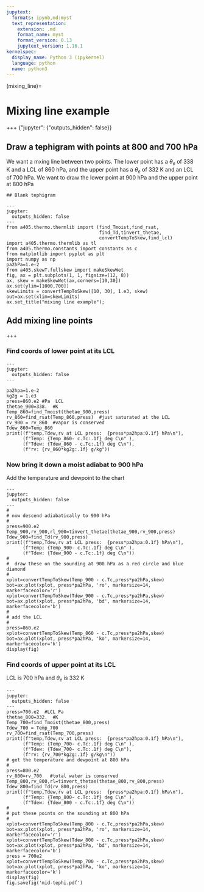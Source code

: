 ```yaml
---
jupytext:
  formats: ipynb,md:myst
  text_representation:
    extension: .md
    format_name: myst
    format_version: 0.13
    jupytext_version: 1.16.1
kernelspec:
  display_name: Python 3 (ipykernel)
  language: python
  name: python3
---
```



(mixing_line)=
# Mixing line example

+++ {"jupyter": {"outputs_hidden": false}}

## Draw a tephigram with points at 800 and 700 hPa

We want a mxing line between two points.  The lower point has a $\theta_e$ of 338 K
and a LCL of 860 hPa, and the upper point has  a $\theta_e$ of 332 K and an LCL of 700 hPa.  We want to
draw the lower point at 900 hPa and the upper point at 800 hPa

```{code-cell} ipython3
## Blank tephigram
```

```{code-cell} ipython3
---
jupyter:
  outputs_hidden: false
---
from a405.thermo.thermlib import (find_Tmoist,find_rsat,
                                  find_Td,tinvert_thetae,
                                  convertTempToSkew,find_lcl)
import a405.thermo.thermlib as tl
from a405.thermo.constants import constants as c
from matplotlib import pyplot as plt
import numpy as np
pa2hPa=1.e-2
from a405.skewT.fullskew import makeSkewWet
fig, ax = plt.subplots(1, 1, figsize=(12, 8))
ax, skew = makeSkewWet(ax,corners=[10,30])
ax.set(ylim=[1000,700])
skewLimits = convertTempToSkew([10, 30], 1.e3, skew)
out=ax.set(xlim=skewLimits)
ax.set_title("mixing line example");
```

## Add mixing line points


+++

### Find coords of lower point at its LCL

```{code-cell} ipython3
---
jupyter:
  outputs_hidden: false
---

pa2hpa=1.e-2
kg2g = 1.e3
press=860.e2 #Pa  LCL
thetae_900=338.  #K
Temp_860=find_Tmoist(thetae_900,press)
rv_860=find_rsat(Temp_860,press)  #just saturated at the LCL
rv_900 = rv_860  #vapor is conserved
Tdew_860=Temp_860
print((f"temp,Tdew,rv at LCL press:  {press*pa2hpa:0.1f} hPa\n"),
      (f"Temp: {Temp_860- c.Tc:.1f} deg C\n" ),
      (f"Tdew: {Tdew_860 - c.Tc:.1f} deg C\n"),
      (f"rv: {rv_860*kg2g:.1f} g/kg"))
```

### Now bring it down a moist adiabat to 900 hPa

Add the temperature and dewpoint to the chart

```{code-cell} ipython3
---
jupyter:
  outputs_hidden: false
---
#
# now descend adiabatically to 900 hPa
#
press=900.e2
Temp_900,rv_900,rl_900=tinvert_thetae(thetae_900,rv_900,press)
Tdew_900=find_Td(rv_900,press)
print((f"temp,Tdew,rv at LCL press:  {press*pa2hpa:0.1f} hPa\n"),
      (f"Temp: {Temp_900- c.Tc:.1f} deg C\n" ),
      (f"Tdew: {Tdew_900 - c.Tc:.1f} deg C\n"))
#
#  draw these on the sounding at 900 hPa as a red circle and blue diamond
#
xplot=convertTempToSkew(Temp_900 - c.Tc,press*pa2hPa,skew)
bot=ax.plot(xplot, press*pa2hPa, 'ro', markersize=14, markerfacecolor='r')
xplot=convertTempToSkew(Tdew_900 - c.Tc,press*pa2hPa,skew)
bot=ax.plot(xplot, press*pa2hPa, 'bd', markersize=14, markerfacecolor='b')
#
# add the LCL
#
press=860.e2
xplot=convertTempToSkew(Temp_860 - c.Tc,press*pa2hPa,skew)
bot=ax.plot(xplot, press*pa2hPa, 'ko', markersize=14, markerfacecolor='k')
display(fig)
```

### Find coords of upper point at its LCL

LCL is 700 hPa and $\theta_e$ is 332 K

```{code-cell} ipython3
---
jupyter:
  outputs_hidden: false
---
press=700.e2  #LCL Pa
thetae_800=332.  #K
Temp_700=find_Tmoist(thetae_800,press)
Tdew_700 = Temp_700
rv_700=find_rsat(Temp_700,press)
print((f"temp,Tdew,rv at LCL press:  {press*pa2hpa:0.1f} hPa\n"),
      (f"Temp: {Temp_700- c.Tc:.1f} deg C\n" ),
      (f"Tdew: {Tdew_700- c.Tc:.1f} deg C\n"),
      (f"rv: {rv_700*kg2g:.1f} g/kg\n"))
# get the temperature and dewpoint at 800 hPa
#
press=800.e2
rv_800=rv_700   #total water is conserved
Temp_800,rv_800,rl=tinvert_thetae(thetae_800,rv_800,press)
Tdew_800=find_Td(rv_800,press)
print((f"temp,Tdew,rv at LCL press:  {press*pa2hpa:0.1f} hPa\n"),
      (f"Temp: {Temp_800- c.Tc:.1f} deg C\n" ),
      (f"Tdew: {Tdew_800 - c.Tc:.1f} deg C\n"))
#
# put these points on the sounding at 800 hPa
#
xplot=convertTempToSkew(Temp_800 - c.Tc,press*pa2hPa,skew)
bot=ax.plot(xplot, press*pa2hPa, 'ro', markersize=14, markerfacecolor='r')
xplot=convertTempToSkew(Tdew_800 - c.Tc,press*pa2hPa,skew)
bot=ax.plot(xplot, press*pa2hPa, 'bd', markersize=14, markerfacecolor='b')
press = 700e2
xplot=convertTempToSkew(Temp_700 - c.Tc,press*pa2hPa,skew)
bot=ax.plot(xplot, press*pa2hPa, 'ko', markersize=14, markerfacecolor='k')
display(fig)
fig.savefig('mid-tephi.pdf')
```
